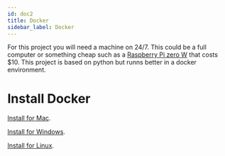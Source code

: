 ```yaml
---
id: doc2
title: Docker
sidebar_label: Docker
---
```


For this project you will need a machine on 24/7. This could be a full computer or something cheap such as a [Raspberry Pi zero W](https://www.raspberrypi.org/products/raspberry-pi-zero-w/) that costs $10. This project is based on python but runns better in a docker environment.

# Install Docker

[Install for Mac](https://desktop.docker.com/mac/stable/Docker.dmg).

[Install for Windows](https://desktop.docker.com/win/stable/Docker%20Desktop%20Installer.exe).

[Install for Linux](https://docs.docker.com/engine/install).



